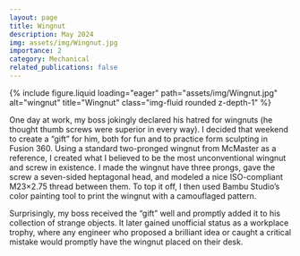 ```yaml
---
layout: page
title: Wingnut
description: May 2024
img: assets/img/Wingnut.jpg
importance: 2
category: Mechanical
related_publications: false
---
```



<div class="row justify-content-center">
    <div class="col-sm-6 mt-3 mt-md-0">
        {% include figure.liquid loading="eager" path="assets/img/Wingnut.jpg" alt="wingnut" title="Wingnut" class="img-fluid rounded z-depth-1" %}
    </div>
</div>


One day at work, my boss jokingly declared his hatred for wingnuts (he thought thumb screws were superior in every way). I decided that weekend to create a “gift” for him, both for fun and to practice form sculpting in Fusion 360. Using a standard two-pronged wingnut from McMaster as a reference, I created what I believed to be the most unconventional wingnut and screw in existence. I made the wingnut have three prongs, gave the screw a seven-sided heptagonal head, and modeled a nice ISO-compliant M23×2.75 thread between them. To top it off, I then used Bambu Studio’s color painting tool to print the wingnut with a camouflaged pattern. 

Surprisingly, my boss received the “gift” well and promptly added it to his collection of strange objects. It later gained unofficial status as a workplace trophy, where any engineer who proposed a brilliant idea or caught a critical mistake would promptly have the wingnut placed on their desk.



